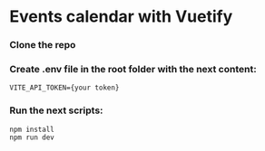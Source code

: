 # Events calendar with Vuetify

### Clone the repo

### Create .env file in the root folder with the next content:
```
VITE_API_TOKEN={your token}
```

### Run the next scripts:

```
npm install
npm run dev
```
